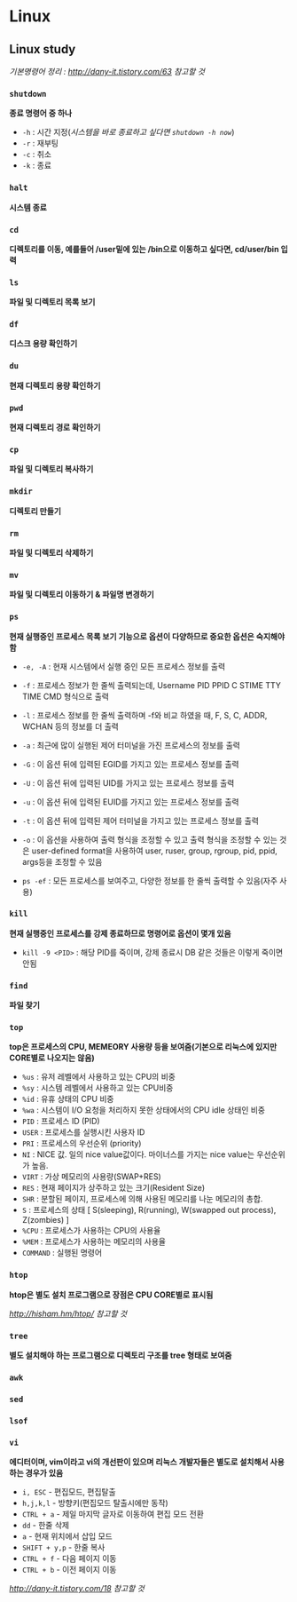 # Linux

## Linux study
*기본명령어 정리 : http://dany-it.tistory.com/63 참고할 것*
### `shutdown`
**종료 명령어 중 하나**

* `-h` : 시간 지정(_시스템을 바로 종료하고 싶다면 `shutdown -h now`_)
* `-r` : 재부팅
* `-c` : 취소
* `-k` : 종료

### `halt`
**시스템 종료**

### `cd`
**디렉토리를 이동, 예를들어 /user밑에 있는 /bin으로 이동하고 싶다면, cd/user/bin 입력**
### `ls`
**파일 및 디렉토리 목록 보기**

### `df`
**디스크 용량 확인하기**

### `du`
**현재 디렉토리 용량 확인하기**

### `pwd`
**현재 디렉토리 경로 확인하기**

### `cp`
**파일 및 디렉토리 복사하기**

### `mkdir`
**디렉토리 만들기**

### `rm`
**파일 및 디렉토리 삭제하기**

### `mv`
**파일 및 디렉토리 이동하기 & 파일명 변경하기**

### `ps`
**현재 실행중인 프로세스 목록 보기 기능으로 옵션이 다양하므로 중요한 옵션은 숙지해야함**

* `-e, -A` : 현재 시스템에서 실행 중인 모든 프로세스 정보를 출력

* `-f` : 프로세스 정보가 한 줄씩 출력되는데, Username PID PPID C STIME TTY TIME CMD 형식으로 출력

* `-l` : 프로세스 정보를 한 줄씩 출력하며 -f와 비교 하였을 때, F, S, C, ADDR, WCHAN 등의 정보를 더 출력

* `-a` : 최근에 많이 실행된 제어 터미널을 가진 프로세스의 정보를 출력

* `-G` : 이 옵션 뒤에 입력된 EGID를 가지고 있는 프로세스 정보를 출력

* `-U` : 이 옵션 뒤에 입력된 UID를 가지고 있는 프로세스 정보를 출력

* `-u` : 이 옵션 뒤에 입력된 EUID를 가지고 있는 프로세스 정보를 출력

* `-t` : 이 옵션 뒤에 입력된 제어 터미널을 가지고 있는 프로세스 정보를 출력

* `-o` : 이 옵션을 사용하여 출력 형식을 조정할 수 있고 출력 형식을 조정할 수 있는 것은 user-defined format을 사용하여 user, ruser, group, rgroup, pid, ppid, args등을 조정할 수 있음

* `ps -ef` : 모든 프로세스를 보여주고, 다양한 정보를 한 줄씩 출력할 수 있음(자주 사용)

### `kill`
**현재 실행중인 프로세스를 강제 종료하므로 명령어로 옵션이 몇개 있음**
* `kill -9 <PID>` : 해당 PID를 죽이며, 강제 종료시 DB 같은 것들은 이렇게 죽이면 안됨

### `find`
**파일 찾기**

### `top`
**top은 프로세스의 CPU, MEMEORY 사용량 등을 보여줌(기본으로 리눅스에 있지만 CORE별로 나오지는 않음)**
* `%us`  : 유저 레벨에서 사용하고 있는 CPU의 비중
* `%sy` : 시스템 레벨에서 사용하고 있는 CPU비중
* `%id` : 유휴 상태의 CPU 비중
* `%wa` : 시스템이 I/O 요청을 처리하지 못한 상태에서의 CPU idle 상태인 비중
* `PID` : 프로세스 ID (PID)
* `USER` : 프로세스를 실행시킨 사용자 ID
* `PRI` : 프로세스의 우선순위 (priority)
* `NI` : NICE 값. 일의 nice value값이다. 마이너스를 가지는 nice value는 우선순위가 높음.
* `VIRT` : 가상 메모리의 사용량(SWAP+RES)
* `RES` : 현재 페이지가 상주하고 있는 크기(Resident Size)
* `SHR` : 분할된 페이지, 프로세스에 의해 사용된 메모리를 나눈 메모리의 총합.
* `S` : 프로세스의 상태 [ S(sleeping), R(running), W(swapped out process), Z(zombies) ]
* `%CPU` : 프로세스가 사용하는 CPU의 사용율
* `%MEM` : 프로세스가 사용하는 메모리의 사용율
* `COMMAND` : 실행된 명령어

### `htop`
**htop은 별도 설치 프로그램으로 장점은 CPU CORE별로 표시됨**

*http://hisham.hm/htop/ 참고할 것*

### `tree`
**별도 설치해야 하는 프로그램으로 디렉토리 구조를 tree 형태로 보여줌**

### `awk`

### `sed`

### `lsof`

### `vi`
**에디터이며, vim이라고 vi의 개선판이 있으며 리눅스 개발자들은 별도로 설치해서 사용하는 경우가 있음**
* `i, ESC` - 편집모드, 편집탈출
* `h,j,k,l` - 방향키(편집모드 탈출시에만 동작)
* `CTRL + a` - 제일 마지막 글자로 이동하여 편집 모드 전환
* `dd` - 한줄 삭제
* `a` - 현재 위치에서 삽입 모드
* `SHIFT + y,p` - 한줄 복사
* `CTRL + f` - 다음 페이지 이동
* `CTRL + b` - 이전 페이지 이동

*http://dany-it.tistory.com/18 참고할 것*



































